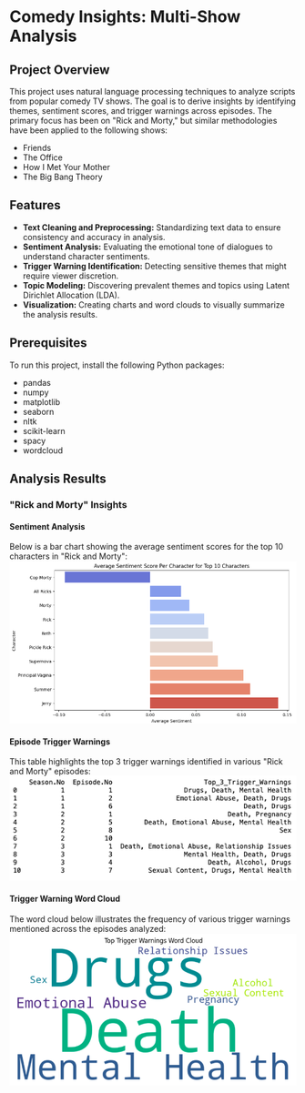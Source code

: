 # Comedy Insights: Multi-Show Analysis

## Project Overview
This project uses natural language processing techniques to analyze scripts from popular comedy TV shows. The goal is to derive insights by identifying themes, sentiment scores, and trigger warnings across episodes. The primary focus has been on "Rick and Morty," but similar methodologies have been applied to the following shows:
- Friends
- The Office
- How I Met Your Mother
- The Big Bang Theory

## Features
- **Text Cleaning and Preprocessing:** Standardizing text data to ensure consistency and accuracy in analysis.
- **Sentiment Analysis:** Evaluating the emotional tone of dialogues to understand character sentiments.
- **Trigger Warning Identification:** Detecting sensitive themes that might require viewer discretion.
- **Topic Modeling:** Discovering prevalent themes and topics using Latent Dirichlet Allocation (LDA).
- **Visualization:** Creating charts and word clouds to visually summarize the analysis results.

## Prerequisites
To run this project, install the following Python packages:
- pandas
- numpy
- matplotlib
- seaborn
- nltk
- scikit-learn
- spacy
- wordcloud

## Analysis Results

### "Rick and Morty" Insights

#### Sentiment Analysis
Below is a bar chart showing the average sentiment scores for the top 10 characters in "Rick and Morty":
![Average Sentiment Score Per Character for Top 10 Characters](Images/Image1.png)

#### Episode Trigger Warnings
This table highlights the top 3 trigger warnings identified in various "Rick and Morty" episodes:
![Episode Trigger Warnings](Images/Image2.png)

#### Trigger Warning Word Cloud
The word cloud below illustrates the frequency of various trigger warnings mentioned across the episodes analyzed:
![Top Trigger Warnings Word Cloud](Images/Image3.png)

